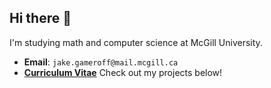 ## Hi there 👋

I'm studying math and computer science at McGill University.
- **Email**: `jake.gameroff@mail.mcgill.ca`
- [**Curriculum Vitae**](https://github.com/jakegameroff/CV/blob/main/cv.pdf)
Check out my projects below!
